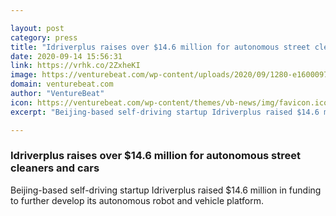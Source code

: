 ```yaml
---

layout: post
category: press
title: "Idriverplus raises over $14.6 million for autonomous street cleaners and cars"
date: 2020-09-14 15:56:31
link: https://vrhk.co/2ZxheKI
image: https://venturebeat.com/wp-content/uploads/2020/09/1280-e1600097257631.jpg?w=1200&strip=all
domain: venturebeat.com
author: "VentureBeat"
icon: https://venturebeat.com/wp-content/themes/vb-news/img/favicon.ico
excerpt: "Beijing-based self-driving startup Idriverplus raised $14.6 million in funding to further develop its autonomous robot and vehicle platform."

---
```


### Idriverplus raises over $14.6 million for autonomous street cleaners and cars

Beijing-based self-driving startup Idriverplus raised $14.6 million in funding to further develop its autonomous robot and vehicle platform.